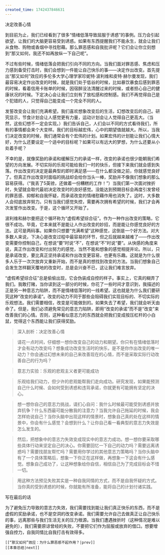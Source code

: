 ```yaml
---
created_time: 1742437846631
---
```

决定改善心情

到目前为止，我们已经看到了很多“情绪低落导致屈服于诱惑”的事例。压力会引起欲望，让我们的大脑更容易受到诱惑。如果有东西提醒我们不能永生，就会让我们从食物、购物或香烟中寻找慰藉。那么罪恶感和自我批评呢？它们会让你立刻想到“那又如何，我还不如再放纵一下自己呢”。

不过有些时候，情绪低落会把我们引向不同的方向。当我们面对罪恶感、焦虑和压力感到备受打击时，我们会想到一件能让自己快乐的事——决定作出改变。首先提出“那又如何”效应的多伦多大学心理学家珍妮特·波利维和皮特·赫尔曼发现，我们最容易决定作出改变的时候，就是我们处于低谷的时候，比如暴饮暴食后感到罪恶的时候，看着信用卡账单的时候，因宿醉没法清醒过来的时候，或者担心自己的健康状况的时候。下定决心会让我们立刻有了放松感和控制感。我们不再觉得自己是个犯错的人，只觉得自己能变成一个完全不同的人。

发誓改变会让我们充满希望。我们喜欢想象改变后的生活，幻想改变后的自己。研究显示，节食计划会让人感觉更有力量，运动计划会让人觉得自己更高大。（当然，这些幻想不一定会实现。）我们告诉自己，人们会以不同的方式看待我们，所有的事情都会来个大变样。我们的目标越宏伟，心中的期望值就越大。所以，当我们决定改变的时候，我们通常会有个宏伟的计划。如果宏伟的计划能让我们心情大好，为什么还要设定一个适中的目标呢？如果可以有远大的梦想，为什么还要从小处着手呢？

不幸的是，就像奖励的承诺和缓解压力的承诺一样，改变的承诺也很少能朝我们希望的方向发展。不切实际的乐观可能给我们一时的快乐，但接下来我们就会感到失落。作出改变的决定是最典型的即时满足感——在什么都没做之前，你就感觉良好了。但真正作出改变时面临的挑战却会给你当头一棒，奖励并不像我们想象的那么容易获得。（“我丢了5英镑，还做着一份糟糕的工作！”）当我们第一次面对挫折时，失望就会取代最初决定改变时的良好感觉。没能达到预期目标会再度引发曾经的罪恶感、抑郁和自我怀疑，而承诺改变的情绪慰藉作用也消失了。这时，大多数人会彻底放弃努力。只有当我们感觉失控，需要再次拥有希望的时候，我们才会再次发誓作出改变。于是，这个循环又开始了。

波利维和赫尔曼把这个循环称为“虚假希望综合征”。作为一种作出改变的策略，它很不成功。毕竟，它本来就不是能让人作出改变的妙招，而是能让你感觉良好的方法。这可是两码事。如果你只想要“充满希望”这种感觉，这倒是一个好方法。对大多数人来说，下决心是改变过程中最容易的环节，但之后就越来越难了——作出改变需要你控制自己，在想说“要”时说“不”，在想说“不”时说“要”。从快感的角度来说，真正作出改变和付出努力的感觉，当然不能和想象的感觉相提并论。所以，只是承诺改变，要比真正坚持承诺和作出改变更容易，也更有乐趣。这就是为什么很多人乐于一次次放弃又重新开始，而不是真的想找到改变的方法。当我们想象自己会发生怎样翻天覆地的改变时，总是会兴奋不已，这让我们难言放弃。

“虚假希望综合征”总是偷偷出现，它会伪装成自控的样子。事实上，它真的糊弄了我们。我敢打赌，当你读到这一部分的时候，你花了一些时间才意识到，我描述的正是另一种意志力陷阱，而不是情绪低落时的一线希望。这也就是为什么我们要研究这种“改变的承诺”。改变的动力不同于那些会阻碍我们实现目标的、不切实际的乐观想法。我们需要相信，改变是可能做到的。如果失去了希望，我们就会听天由命了。但是，我们必须避免常见的意志力陷阱，即用“改变的承诺”而不是“改变”来改善我们的心情。否则，这种看似意志力的东西就会把我们变成按压杠杆的小白鼠，觉得这个东西能让我们获得奖励。

> 深入剖析：决定改善心情

> 请花一点时间，仔细想一想你改变自己的动力和期望。你只有在情绪低落时才会有动力改变吗？想象成功改变生活时的快乐，是不是你作出改变的唯一动力？你会通过幻想未来的自己来改善现在的心情，而不是采取实际行动改善自己的行为吗？

> 意志力实验：乐观的悲观主义者更可能成功

> 乐观给我们动力，但少许的悲观能帮我们走向成功。研究发现，如果能预测自己什么时候、会如何受到诱惑和违背承诺，你就更有可能拥有坚定的决心。

> 想一想你自己的意志力挑战，请扪心自问：我什么时候最可能受到诱惑并放弃抗争？什么东西最可能分散我的注意力？当我允许自己拖延的时候，我会怎样劝说自己？当你头脑中出现这样的情景时，想象自己真的处在这样的情景中，你会有什么感觉？会想到什么？让你自己看一看典型的意志力失效是怎么发生的。

> 然后，把想象中的意志力失效变成现实中的意志力成功。想一想你要采取哪些具体行动来坚定自己的决心。你需要回忆一下自己的动力吗？需要远离诱惑吗？需要找朋友帮忙吗？需要用你学过的其他意志力策略吗？当你头脑中有了一个具体策略后，想象一下你正在这样做，再想象一下这会有什么感觉。想象自己成功了，让这种想象给你自信，相信自己为了完成目标会不惜一切。

> 用这种方法预见失败其实是一种自我同情的方式，而不是自我怀疑的方式。当你真的受到诱惑的时候，你就能有所准备，能将自己的计划付诸实践。

写在最后的话

为了避免压力导致的意志力失效，我们需要找到能让我们真正快乐的东西，而不是虚假的奖励承诺，也不是空洞的改变承诺。我们需要允许自己去做真正让自己快乐的事，远离那些与我们生活无关的压力根源。当我们遭遇挫折时（这种情况是难以避免的），我们需要原谅曾经的失败，不要把它们作为屈服或放弃的借口。想要增强自控力，自我同情比自我打击有效得多。

```booknav
[[“那又如何”效应：为什么罪恶感不起作用？|prev]]
[[本章总结|next]]
```